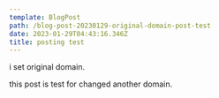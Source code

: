 ```yaml
---
template: BlogPost
path: /blog-post-20230129-original-domain-post-test
date: 2023-01-29T04:43:16.346Z
title: posting test
---
```

i set original domain.

this post is test for changed another domain.
